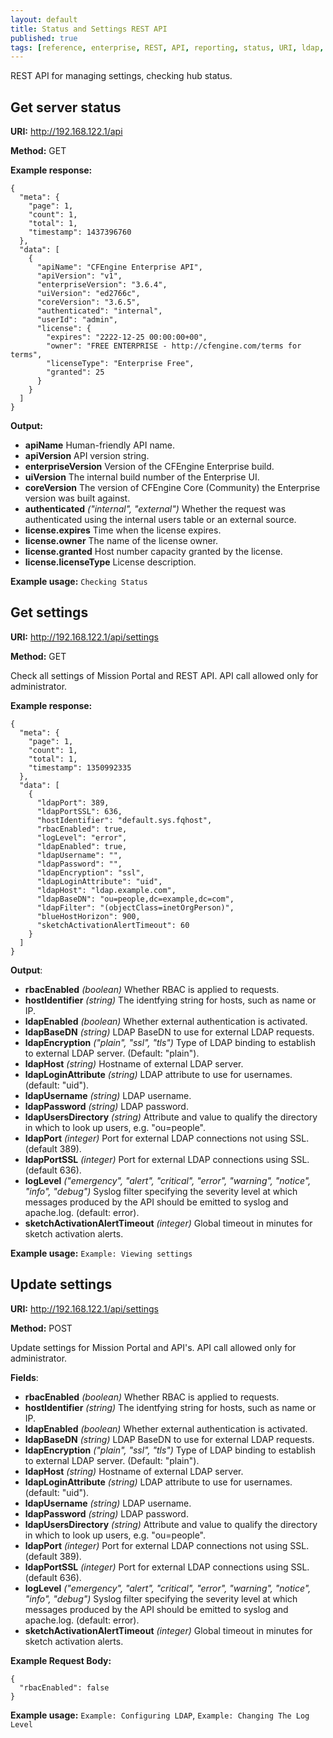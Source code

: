 ```yaml
---
layout: default
title: Status and Settings REST API
published: true
tags: [reference, enterprise, REST, API, reporting, status, URI, ldap, settings]
---
```


REST API for managing settings, checking hub status.

## Get server status

**URI:** http://192.168.122.1/api

**Method:** GET

**Example response:**

```
{
  "meta": {
    "page": 1,
    "count": 1,
    "total": 1,
    "timestamp": 1437396760
  },
  "data": [
    {
      "apiName": "CFEngine Enterprise API",
      "apiVersion": "v1",
      "enterpriseVersion": "3.6.4",
      "uiVersion": "ed2766c",
      "coreVersion": "3.6.5",
      "authenticated": "internal",
      "userId": "admin",
      "license": {
        "expires": "2222-12-25 00:00:00+00",
        "owner": "FREE ENTERPRISE - http://cfengine.com/terms for terms",
        "licenseType": "Enterprise Free",
        "granted": 25
      }
    }
  ]
}
```

**Output:**

* **apiName**
    Human-friendly API name.
* **apiVersion** 
    API version string.
* **enterpriseVersion** 
    Version of the CFEngine Enterprise build.
* **uiVersion** 
    The internal build number of the Enterprise UI.
* **coreVersion** 
    The version of CFEngine Core (Community) the Enterprise version was built against.
* **authenticated** *("internal", "external")* 
    Whether the request was authenticated using the internal users table or an external source.
* **license.expires** 
    Time when the license expires.
* **license.owner** 
    The name of the license owner.
* **license.granted** 
    Host number capacity granted by the license.
* **license.licenseType**
    License description.

**Example usage:** `Checking Status`

## Get settings

**URI:** http://192.168.122.1/api/settings

**Method:** GET

Check all settings of Mission Portal and REST API.
API call allowed only for administrator.

**Example response:**

```
{
  "meta": {
    "page": 1,
    "count": 1,
    "total": 1,
    "timestamp": 1350992335
  },
  "data": [
    {
      "ldapPort": 389,
      "ldapPortSSL": 636,
      "hostIdentifier": "default.sys.fqhost",
      "rbacEnabled": true,
      "logLevel": "error",
      "ldapEnabled": true,
      "ldapUsername": "",
      "ldapPassword": "",
      "ldapEncryption": "ssl",
      "ldapLoginAttribute": "uid",
      "ldapHost": "ldap.example.com",
      "ldapBaseDN": "ou=people,dc=example,dc=com",
      "ldapFilter": "(objectClass=inetOrgPerson)",
      "blueHostHorizon": 900,
      "sketchActivationAlertTimeout": 60
    }
  ]
}
```

**Output**:

* **rbacEnabled** *(boolean)* 
    Whether RBAC is applied to requests.
* **hostIdentifier** *(string)* 
    The identfying string for hosts, such as name or IP. 
* **ldapEnabled** *(boolean)* 
    Whether external authentication is activated.
* **ldapBaseDN** *(string)* 
    LDAP BaseDN to use for external LDAP requests.
* **ldapEncryption** *("plain", "ssl", "tls")* 
    Type of LDAP binding to establish to external LDAP server. (Default: "plain"). 
* **ldapHost** *(string)* 
    Hostname of external LDAP server.
* **ldapLoginAttribute** *(string)* 
    LDAP attribute to use for usernames. (default: "uid").
* **ldapUsername** *(string)* 
    LDAP username.
* **ldapPassword** *(string)* 
    LDAP password.
* **ldapUsersDirectory** *(string)* 
    Attribute and value to qualify the directory in which to look up users, e.g. "ou=people". 
* **ldapPort** *(integer)* 
    Port for external LDAP connections not using SSL. (default 389).
* **ldapPortSSL** *(integer)* 
    Port for external LDAP connections using SSL. (default 636). 
* **logLevel** *("emergency", "alert", "critical", "error", "warning", "notice", "info", "debug")* 
    Syslog filter specifying the severity level at which messages produced by the API should be emitted to syslog and apache.log. (default: error). 
* **sketchActivationAlertTimeout** *(integer)* 
    Global timeout in minutes for sketch activation alerts.

**Example usage:** `Example: Viewing settings`

## Update settings

**URI:** http://192.168.122.1/api/settings

**Method:** POST

Update settings for Mission Portal and API's.
API call allowed only for administrator.

**Fields**:

* **rbacEnabled** *(boolean)* 
    Whether RBAC is applied to requests.
* **hostIdentifier** *(string)* 
    The identfying string for hosts, such as name or IP. 
* **ldapEnabled** *(boolean)* 
    Whether external authentication is activated.
* **ldapBaseDN** *(string)* 
    LDAP BaseDN to use for external LDAP requests.
* **ldapEncryption** *("plain", "ssl", "tls")* 
    Type of LDAP binding to establish to external LDAP server. (Default: "plain"). 
* **ldapHost** *(string)* 
    Hostname of external LDAP server.
* **ldapLoginAttribute** *(string)* 
    LDAP attribute to use for usernames. (default: "uid").
* **ldapUsername** *(string)* 
    LDAP username.
* **ldapPassword** *(string)* 
    LDAP password.
* **ldapUsersDirectory** *(string)* 
    Attribute and value to qualify the directory in which to look up users, e.g. "ou=people". 
* **ldapPort** *(integer)* 
    Port for external LDAP connections not using SSL. (default 389).
* **ldapPortSSL** *(integer)* 
    Port for external LDAP connections using SSL. (default 636). 
* **logLevel** *("emergency", "alert", "critical", "error", "warning", "notice", "info", "debug")* 
    Syslog filter specifying the severity level at which messages produced by the API should be emitted to syslog and apache.log. (default: error). 
* **sketchActivationAlertTimeout** *(integer)* 
    Global timeout in minutes for sketch activation alerts.

**Example Request Body:**

```
{
  "rbacEnabled": false
}
```

**Example usage:** `Example: Configuring LDAP`, `Example: Changing The Log Level`
